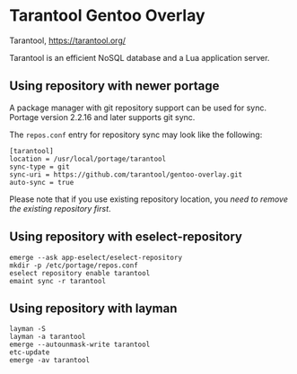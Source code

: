 Tarantool Gentoo Overlay
========================

Tarantool, https://tarantool.org/

Tarantool is an efficient NoSQL database and a Lua application server.

Using repository with newer portage
-----------------------------------

A package manager with git repository support can be used for sync.
Portage version 2.2.16 and later supports git sync.

The `repos.conf` entry for repository sync may look like the following:

    [tarantool]
    location = /usr/local/portage/tarantool
    sync-type = git
    sync-uri = https://github.com/tarantool/gentoo-overlay.git
    auto-sync = true

Please note that if you use existing repository location, you *need to
remove the existing repository first*.

Using repository with eselect-repository
----------------------------------------

    emerge --ask app-eselect/eselect-repository
    mkdir -p /etc/portage/repos.conf
    eselect repository enable tarantool
    emaint sync -r tarantool

Using repository with layman
----------------------------

    layman -S
    layman -a tarantool
    emerge --autounmask-write tarantool
    etc-update
    emerge -av tarantool
